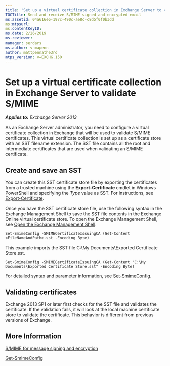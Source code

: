```yaml
---
title: 'Set up a virtual certificate collection in Exchange Server to validate S/MIME'
TOCTitle: Send and receive S/MIME signed and encrypted email
ms.assetid: 04a616e6-197c-490c-ae8c-c8d5f0f0b3dd
ms:mtpsurl:
ms:contentKeyID:
ms.date: 2/26/2019
ms.reviewer:
manager: serdars
ms.author: v-mapenn
author: mattpennathe3rd
mtps_version: v=EXCHG.150
---
```


# Set up a virtual certificate collection in Exchange Server to validate S/MIME

_**Applies to:** Exchange Server 2013_

As an Exchange Server administrator, you need to configure a virtual certificate collection in Exchange that will be used to validate S/MIME certificates. This virtual certificate collection is set up as a certificate store with an SST filename extension. The SST file contains all the root and intermediate certificates that are used when validating an S/MIME certificate.

## Create and save an SST

You can create this SST certificate store file by exporting the certificates from a trusted machine using the **Export-Certificate** cmdlet in Windows PowerShell and specifying the _Type_ value as SST. For instructions, see [Export-Certificate](https://docs.microsoft.com/powershell/module/pkiclient/export-certificate).

Once you have the SST certificate store file, use the following syntax in the Exchange Management Shell to save the SST file contents in the Exchange Online virtual certificate store. To open the Exchange Management Shell, see [Open the Exchange Management Shell](https://docs.microsoft.com/powershell/exchange/exchange-server/open-the-exchange-management-shell).

```
Set-SmimeConfig -SMIMECertificateIssuingCA (Get-Content <FileNameAndPath>.sst -Encoding Byte)
```

This example imports the SST file C:\My Documents\Exported Certificate Store.sst.

```
Set-SmimeConfig -SMIMECertificateIssuingCA (Get-Content "C:\My Documents\Exported Certificate Store.sst" -Encoding Byte)
```

For detailed syntax and parameter information, see [Set-SmimeConfig](https://docs.microsoft.com/en-us/powershell/module/exchange/encryption-and-certificates/set-smimeconfig).

## Validating certificates

Exchange 2013 SP1 or later first checks for the SST file and validates the certificate. If the validation fails, it will look at the local machine certificate store to validate the certificate. This behavior is different from previous versions of Exchange.

## More Information

[S/MIME for message signing and encryption](s-mime-for-message-signing-and-encryption.md)

[Get-SmimeConfig](https://technet.microsoft.com/library/4b29fa89-0840-4fe9-8885-019fcef2e02b.aspx)
